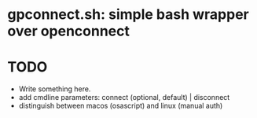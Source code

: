 # gpconnect.sh: simple bash wrapper over openconnect

# TODO
- Write something here.
- add cmdline parameters: connect (optional, default) | disconnect
- distinguish between macos (osascript) and linux (manual auth)
